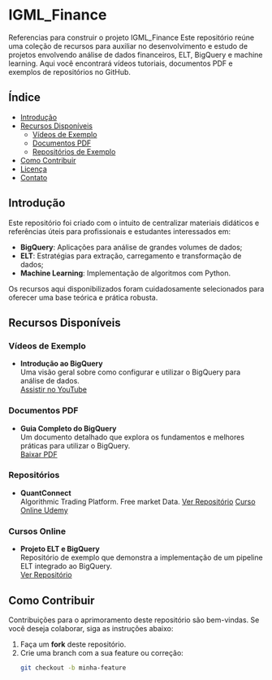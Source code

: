 # IGML_Finance
Referencias para construir o projeto IGML_Finance
Este repositório reúne uma coleção de recursos para auxiliar no desenvolvimento e estudo de projetos envolvendo análise de dados financeiros, ELT, BigQuery e machine learning. Aqui você encontrará vídeos tutoriais, documentos PDF e exemplos de repositórios no GitHub.

## Índice

- [Introdução](#introdução)
- [Recursos Disponíveis](#recursos-disponíveis)
  - [Vídeos de Exemplo](#vídeos-de-exemplo)
  - [Documentos PDF](#documentos-pdf)
  - [Repositórios de Exemplo](#repositórios-de-exemplo)
- [Como Contribuir](#como-contribuir)
- [Licença](#licença)
- [Contato](#contato)

## Introdução

Este repositório foi criado com o intuito de centralizar materiais didáticos e referências úteis para profissionais e estudantes interessados em:
- **BigQuery**: Aplicações para análise de grandes volumes de dados;
- **ELT**: Estratégias para extração, carregamento e transformação de dados;
- **Machine Learning**: Implementação de algoritmos com Python.

Os recursos aqui disponibilizados foram cuidadosamente selecionados para oferecer uma base teórica e prática robusta.

## Recursos Disponíveis

### Vídeos de Exemplo

- **Introdução ao BigQuery**  
  Uma visão geral sobre como configurar e utilizar o BigQuery para análise de dados.  
  [Assistir no YouTube](https://www.youtube.com/watch?v=EXEMPLO1)

### Documentos PDF

- **Guia Completo do BigQuery**  
  Um documento detalhado que explora os fundamentos e melhores práticas para utilizar o BigQuery.  
  [Baixar PDF](https://exemplo.com/guia-bigquery.pdf)

### Repositórios

- **QuantConnect**  
  Algorithmic Trading Platform.  Free market Data.
  [Ver Repositório](https://github.com/QuantConnect)
  [Curso Online Udemy](https://www.udemy.com/course/the-complete-course-on-coding-trading-bots-using-python/?couponCode=2021PM25)

### Cursos Online

- **Projeto ELT e BigQuery**  
  Repositório de exemplo que demonstra a implementação de um pipeline ELT integrado ao BigQuery.  
  [Ver Repositório](https://github.com/exemplo/repo1)

## Como Contribuir

Contribuições para o aprimoramento deste repositório são bem-vindas. Se você deseja colaborar, siga as instruções abaixo:

1. Faça um **fork** deste repositório.
2. Crie uma branch com a sua feature ou correção:
   ```bash
   git checkout -b minha-feature
